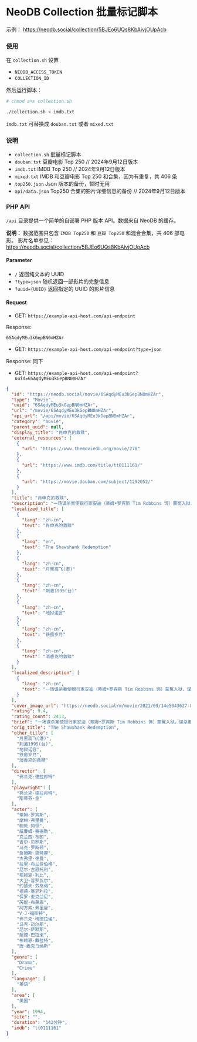 # NeoDB Collection 批量标记脚本

示例： https://neodb.social/collection/5BJEo6UQs8KbAivjOUpAcb

### 使用

在 `collection.sh` 设置

- `NEODB_ACCESS_TOKEN`
- `COLLECTION_ID`

然后运行脚本：

```bash
# chmod a+x collection.sh

./collection.sh < imdb.txt
```

`imdb.txt` 可替换成 `douban.txt` 或者 `mixed.txt`

### 说明

- `collection.sh` 批量标记脚本
- `douban.txt` 豆瓣电影 Top 250 // 2024年9月12日版本
- `imdb.txt` IMDB Top 250 // 2024年9月12日版本
- `mixed.txt` IMDB 和豆瓣电影 Top 250 和合集，因为有重复，共 406 条
- `top250.json` Json 版本的备份，暂时无用
- `api/data.json` Top250 合集的影片详细信息的备份 // 2024年9月12日版本

### PHP API

`/api` 目录提供一个简单的自部署 PHP 版本 API。数据来自 NeoDB 的缓存。

**说明：**
数据范围只包含 `IMDB Top250` 和 `豆瓣 Top250` 和混合合集，共 406 部电影。
影片名单参见： https://neodb.social/collection/5BJEo6UQs8KbAivjOUpAcb

#### Parameter

- `/` 返回纯文本的 UUID
- `?type=json` 随机返回一部影片的完整信息
- `?uuid={UUID}` 返回指定的 UUID 的影片信息

#### Request

- GET: `https://example-api-host.com/api-endpoint`

Response:

```txt
6SAqdyMEu3kGepBN0mHZAr
```

- GET: `https://example-api-host.com/api-endpoint?type=json`

Response: 同下

- GET: `https://example-api-host.com/api-endpoint?uuid=6SAqdyMEu3kGepBN0mHZAr`

```json
{
  "id": "https://neodb.social/movie/6SAqdyMEu3kGepBN0mHZAr",
  "type": "Movie",
  "uuid": "6SAqdyMEu3kGepBN0mHZAr",
  "url": "/movie/6SAqdyMEu3kGepBN0mHZAr",
  "api_url": "/api/movie/6SAqdyMEu3kGepBN0mHZAr",
  "category": "movie",
  "parent_uuid": null,
  "display_title": "肖申克的救赎",
  "external_resources": [
    {
      "url": "https://www.themoviedb.org/movie/278"
    },
    {
      "url": "https://www.imdb.com/title/tt0111161/"
    },
    {
      "url": "https://movie.douban.com/subject/1292052/"
    }
  ],
  "title": "肖申克的救赎",
  "description": "一场谋杀案使银行家安迪（蒂姆•罗宾斯 Tim Robbins 饰）蒙冤入狱，谋杀妻子及其情人的指控将囚禁他终生。在肖申克监狱的首次现身就让监狱“大哥”瑞德（摩根•弗里曼 Morgan Freeman 饰）对他另眼相看。瑞德帮助他搞到一把石锤和一幅女明星海报，两人渐成患难 之交。很快，安迪在监狱里大显其才，担当监狱图书管理员，并利用自己的金融知识帮助监狱官避税，引起了典狱长的注意，被招致麾下帮助典狱长洗黑钱。偶然一次，他得知一名新入狱的小偷能够作证帮他洗脱谋杀罪。燃起一丝希望的安迪找到了典狱长，希望他能帮自己翻案。阴险伪善的狱长假装答应安迪，背后却派人杀死小偷，让他唯一能合法出狱的希望泯灭。沮丧的安迪并没有绝望，在一个电闪雷鸣的风雨夜，一场暗藏几十年的越狱计划让他自我救赎，重获自由！老朋友瑞德在他的鼓舞和帮助下，也勇敢地奔向自由。\n本片获得1995年奥斯卡10项提名，以及金球奖、土星奖等多项提名。",
  "localized_title": [
    {
      "lang": "zh-cn",
      "text": "肖申克的救赎"
    },
    {
      "lang": "en",
      "text": "The Shawshank Redemption"
    },
    {
      "lang": "zh-cn",
      "text": "月黑高飞(港)"
    },
    {
      "lang": "zh-cn",
      "text": "刺激1995(台)"
    },
    {
      "lang": "zh-cn",
      "text": "地狱诺言"
    },
    {
      "lang": "zh-cn",
      "text": "铁窗岁月"
    },
    {
      "lang": "zh-cn",
      "text": "消香克的救赎"
    }
  ],
  "localized_description": [
    {
      "lang": "zh-cn",
      "text": "一场谋杀案使银行家安迪（蒂姆•罗宾斯 Tim Robbins 饰）蒙冤入狱，谋杀妻子及其情人的指控将囚禁他终生。在肖申克监狱的首次现身就让监狱“大哥”瑞德（摩根•弗里曼 Morgan Freeman 饰）对他另眼相看。瑞德帮助他搞到一把石锤和一幅女明星海报，两人渐成患难 之交。很快，安迪在监狱里大显其才，担当监狱图书管理员，并利用自己的金融知识帮助监狱官避税，引起了典狱长的注意，被招致麾下帮助典狱长洗黑钱。偶然一次，他得知一名新入狱的小偷能够作证帮他洗脱谋杀罪。燃起一丝希望的安迪找到了典狱长，希望他能帮自己翻案。阴险伪善的狱长假装答应安迪，背后却派人杀死小偷，让他唯一能合法出狱的希望泯灭。沮丧的安迪并没有绝望，在一个电闪雷鸣的风雨夜，一场暗藏几十年的越狱计划让他自我救赎，重获自由！老朋友瑞德在他的鼓舞和帮助下，也勇敢地奔向自由。\n本片获得1995年奥斯卡10项提名，以及金球奖、土星奖等多项提名。"
    }
  ],
  "cover_image_url": "https://neodb.social/m/movie/2021/09/14e5043627-8e2d-43c0-a6cc-a8e05d8115d3.jpg",
  "rating": 9.4,
  "rating_count": 2413,
  "brief": "一场谋杀案使银行家安迪（蒂姆•罗宾斯 Tim Robbins 饰）蒙冤入狱，谋杀妻子及其情人的指控将囚禁他终生。在肖申克监狱的首次现身就让监狱“大哥”瑞德（摩根•弗里曼 Morgan Freeman 饰）对他另眼相看。瑞德帮助他搞到一把石锤和一幅女明星海报，两人渐成患难 之交。很快，安迪在监狱里大显其才，担当监狱图书管理员，并利用自己的金融知识帮助监狱官避税，引起了典狱长的注意，被招致麾下帮助典狱长洗黑钱。偶然一次，他得知一名新入狱的小偷能够作证帮他洗脱谋杀罪。燃起一丝希望的安迪找到了典狱长，希望他能帮自己翻案。阴险伪善的狱长假装答应安迪，背后却派人杀死小偷，让他唯一能合法出狱的希望泯灭。沮丧的安迪并没有绝望，在一个电闪雷鸣的风雨夜，一场暗藏几十年的越狱计划让他自我救赎，重获自由！老朋友瑞德在他的鼓舞和帮助下，也勇敢地奔向自由。\n本片获得1995年奥斯卡10项提名，以及金球奖、土星奖等多项提名。",
  "orig_title": "The Shawshank Redemption",
  "other_title": [
    "月黑高飞(港)",
    "刺激1995(台)",
    "地狱诺言",
    "铁窗岁月",
    "消香克的救赎"
  ],
  "director": [
    "弗兰克·德拉邦特"
  ],
  "playwright": [
    "弗兰克·德拉邦特",
    "斯蒂芬·金"
  ],
  "actor": [
    "蒂姆·罗宾斯",
    "摩根·弗里曼",
    "鲍勃·冈顿",
    "威廉姆·赛德勒",
    "克兰西·布朗",
    "吉尔·贝罗斯",
    "马克·罗斯顿",
    "詹姆斯·惠特摩",
    "杰弗里·德曼",
    "拉里·布兰登伯格",
    "尼尔·吉恩托利",
    "布赖恩·利比",
    "大卫·普罗瓦尔",
    "约瑟夫·劳格诺",
    "祖德·塞克利拉",
    "保罗·麦克兰尼",
    "芮妮·布莱恩",
    "阿方索·弗里曼",
    "V·J·福斯特",
    "弗兰克·梅德拉诺",
    "马克·迈尔斯",
    "尼尔·萨默斯",
    "耐德·巴拉米",
    "布赖恩·戴拉特",
    "唐·麦克马纳斯"
  ],
  "genre": [
    "Drama",
    "Crime"
  ],
  "language": [
    "英语"
  ],
  "area": [
    "美国"
  ],
  "year": 1994,
  "site": "",
  "duration": "142分钟",
  "imdb": "tt0111161"
}
```
